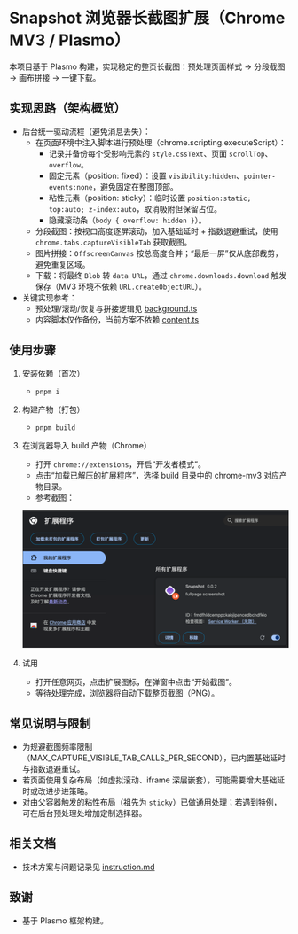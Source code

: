 # Snapshot 浏览器长截图扩展（Chrome MV3 / Plasmo）

本项目基于 Plasmo 构建，实现稳定的整页长截图：预处理页面样式 → 分段截图 → 画布拼接 → 一键下载。

## 实现思路（架构概览）
- 后台统一驱动流程（避免消息丢失）：
  - 在页面环境中注入脚本进行预处理（chrome.scripting.executeScript）：
    - 记录并备份每个受影响元素的 `style.cssText`、页面 `scrollTop`、`overflow`。
    - 固定元素（position: fixed）：设置 `visibility:hidden`、`pointer-events:none`，避免固定在整图顶部。
    - 粘性元素（position: sticky）：临时设置 `position:static; top:auto; z-index:auto`，取消吸附但保留占位。
    - 隐藏滚动条（`body { overflow: hidden }`）。
  - 分段截图：按视口高度逐屏滚动，加入基础延时 + 指数退避重试，使用 `chrome.tabs.captureVisibleTab` 获取截图。
  - 图片拼接：`OffscreenCanvas` 按总高度合并；“最后一屏”仅从底部裁剪，避免重复区域。
  - 下载：将最终 `Blob` 转 `data URL`，通过 `chrome.downloads.download` 触发保存（MV3 环境不依赖 `URL.createObjectURL`）。
- 关键实现参考：
  - 预处理/滚动/恢复与拼接逻辑见 [background.ts](./background.ts)
  - 内容脚本仅作备份，当前方案不依赖 [content.ts](./content.ts)

## 使用步骤
1. 安装依赖（首次）
   - `pnpm i`
2. 构建产物（打包）
   - `pnpm build`
3. 在浏览器导入 build 产物（Chrome）
   - 打开 `chrome://extensions`，开启“开发者模式”。
   - 点击“加载已解压的扩展程序”，选择 build 目录中的 chrome-mv3 对应产物目录。
   - 参考截图：

   ![Chrome 扩展导入示例](assets/chrome.png)

4. 试用
   - 打开任意网页，点击扩展图标，在弹窗中点击“开始截图”。
   - 等待处理完成，浏览器将自动下载整页截图（PNG）。

## 常见说明与限制
- 为规避截图频率限制（MAX_CAPTURE_VISIBLE_TAB_CALLS_PER_SECOND），已内置基础延时与指数退避重试。
- 若页面使用复杂布局（如虚拟滚动、iframe 深层嵌套），可能需要增大基础延时或改进步进策略。
- 对由父容器触发的粘性布局（祖先为 `sticky`）已做通用处理；若遇到特例，可在后台预处理处增加定制选择器。

## 相关文档
- 技术方案与问题记录见 [instruction.md](./instruction.md)

## 致谢
- 基于 Plasmo 框架构建。
